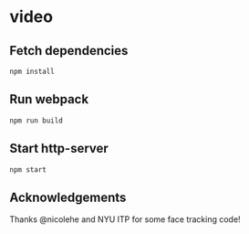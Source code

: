 # video

## Fetch dependencies
```
npm install
```

## Run webpack
```
npm run build
```

## Start http-server
```
npm start
```


## Acknowledgements

Thanks @nicolehe and NYU ITP for some face tracking code!